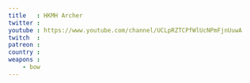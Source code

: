 ```yaml
---
title   : HKMH Archer
twitter : 
youtube : https://www.youtube.com/channel/UCLpRZTCPfWlUcNPmFjnUuwA
twitch  : 
patreon : 
country : 
weapons :
    - bow
---
```



